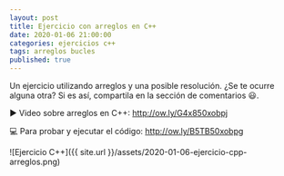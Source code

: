 ```yaml
---
layout: post
title: Ejercicio con arreglos en C++
date: 2020-01-06 21:00:00
categories: ejercicios c++
tags: arreglos bucles
published: true
---
```


Un ejercicio utilizando arreglos y una posible resolución. ¿Se te ocurre alguna otra? Si es así, compartila en la sección de comentarios 😃.

▶️ Video sobre arreglos en C++: http://ow.ly/G4x850xobpj 

💻 Para probar y ejecutar el código: http://ow.ly/B5TB50xobpg

![Ejercicio C++]({{ site.url }}/assets/2020-01-06-ejercicio-cpp-arreglos.png)
